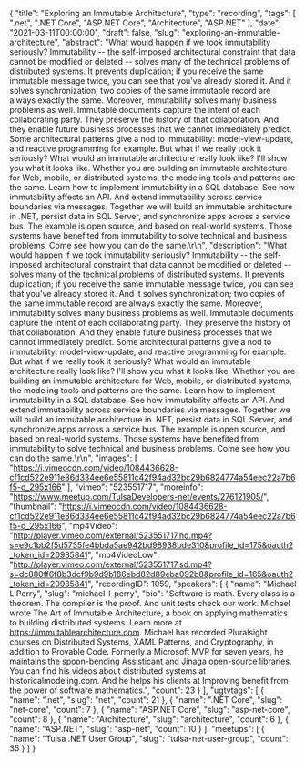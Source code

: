 {
  "title": "Exploring an Immutable Architecture",
  "type": "recording",
  "tags": [
    ".net",
    ".NET Core",
    "ASP.NET Core",
    "Architecture",
    "ASP.NET"
  ],
  "date": "2021-03-11T00:00:00",
  "draft": false,
  "slug": "exploring-an-immutable-architecture",
  "abstract": "What would happen if we took immutability seriously? Immutability -- the self-imposed architectural constraint that data cannot be modified or deleted -- solves many of the technical problems of distributed systems. It prevents duplication; if you receive the same immutable message twice, you can see that you've already stored it. And it solves synchronization; two copies of the same immutable record are always exactly the same. Moreover, immutability solves many business problems as well. Immutable documents capture the intent of each collaborating party. They preserve the history of that collaboration. And they enable future business processes that we cannot immediately predict. Some architectural patterns give a nod to immutability: model-view-update, and reactive programming for example. But what if we really took it seriously? What would an immutable architecture really look like? I'll show you what it looks like. Whether you are building an immutable architecture for Web, mobile, or distributed systems, the modeling tools and patterns are the same. Learn how to implement immutability in a SQL database. See how immutability affects an API. And extend immutability across service boundaries via messages. Together we will build an immutable architecture in .NET, persist data in SQL Server, and synchronize apps across a service bus. The example is open source, and based on real-world systems. Those systems have benefited from immutability to solve technical and business problems. Come see how you can do the same.\r\n",
  "description": "What would happen if we took immutability seriously? Immutability -- the self-imposed architectural constraint that data cannot be modified or deleted -- solves many of the technical problems of distributed systems. It prevents duplication; if you receive the same immutable message twice, you can see that you've already stored it. And it solves synchronization; two copies of the same immutable record are always exactly the same. Moreover, immutability solves many business problems as well. Immutable documents capture the intent of each collaborating party. They preserve the history of that collaboration. And they enable future business processes that we cannot immediately predict. Some architectural patterns give a nod to immutability: model-view-update, and reactive programming for example. But what if we really took it seriously? What would an immutable architecture really look like? I'll show you what it looks like. Whether you are building an immutable architecture for Web, mobile, or distributed systems, the modeling tools and patterns are the same. Learn how to implement immutability in a SQL database. See how immutability affects an API. And extend immutability across service boundaries via messages. Together we will build an immutable architecture in .NET, persist data in SQL Server, and synchronize apps across a service bus. The example is open source, and based on real-world systems. Those systems have benefited from immutability to solve technical and business problems. Come see how you can do the same.\r\n",
  "images": [
    "https://i.vimeocdn.com/video/1084436628-cf1cd522e911e86d334ee6e55811c42f94ad32bc29b6824774a54eec22a7b6f5-d_295x166"
  ],
  "vimeo": "523551717",
  "moreinfo": "https://www.meetup.com/TulsaDevelopers-net/events/276121905/",
  "thumbnail": "https://i.vimeocdn.com/video/1084436628-cf1cd522e911e86d334ee6e55811c42f94ad32bc29b6824774a54eec22a7b6f5-d_295x166",
  "mp4Video": "http://player.vimeo.com/external/523551717.hd.mp4?s=e9c1bb2f5d5735fe4bbda5ae942bd98938bde310&profile_id=175&oauth2_token_id=20985841",
  "mp4VideoLow": "http://player.vimeo.com/external/523551717.sd.mp4?s=dc880ff6f8b3dcf9b9d9b186ebd82d89eba092b8&profile_id=165&oauth2_token_id=20985841",
  "recordingID": 1059,
  "speakers": [
    {
      "name": "Michael L Perry",
      "slug": "michael-l-perry",
      "bio": "Software is math. Every class is a theorem. The compiler is the proof. And unit tests check our work. Michael wrote The Art of Immutable Architecture, a book on applying mathematics to building distributed systems. Learn more at https://immutablearchitecture.com. Michael has recorded Pluralsight courses on Distributed Systems, XAML Patterns, and Cryptography, in addition to Provable Code. Formerly a Microsoft MVP for seven years, he maintains the spoon-bending Assisticant and Jinaga open-source libraries. You can find his videos about distributed systems at historicalmodeling.com. And he helps his clients at Improving benefit from the power of software mathematics.",
      "count": 23
    }
  ],
  "ugtvtags": [
    {
      "name": ".net",
      "slug": "net",
      "count": 21
    },
    {
      "name": ".NET Core",
      "slug": "net-core",
      "count": 7
    },
    {
      "name": "ASP.NET Core",
      "slug": "asp-net-core",
      "count": 8
    },
    {
      "name": "Architecture",
      "slug": "architecture",
      "count": 6
    },
    {
      "name": "ASP.NET",
      "slug": "asp-net",
      "count": 10
    }
  ],
  "meetups": [
    {
      "name": "Tulsa .NET User Group",
      "slug": "tulsa-net-user-group",
      "count": 35
    }
  ]
}